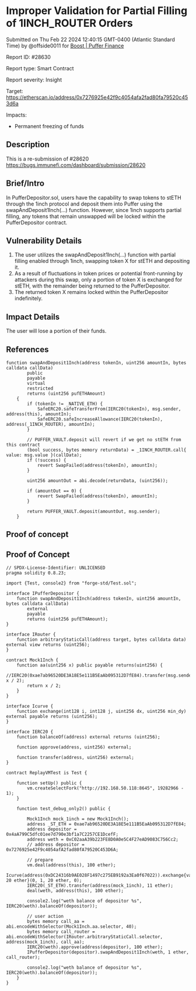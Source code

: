 
# Improper Validation for Partial Filling of 1INCH_ROUTER Orders

Submitted on Thu Feb 22 2024 12:40:15 GMT-0400 (Atlantic Standard Time) by @offside0011 for [Boost | Puffer Finance](https://immunefi.com/bounty/pufferfinance-boost/)

Report ID: #28630

Report type: Smart Contract

Report severity: Insight

Target: https://etherscan.io/address/0x7276925e42f9c4054afa2fad80fa79520c453d6a

Impacts:
- Permanent freezing of funds

## Description
This is a re-submission of #28620 https://bugs.immunefi.com/dashboard/submission/28620

## Brief/Intro
In PufferDepositor.sol, users have the capability to swap tokens to stETH through the 1inch protocol and deposit them into Puffer using the swapAndDeposit1Inch(...) function. However, since 1inch supports partial filling, any tokens that remain unswapped will be locked within the PufferDepositor contract.

## Vulnerability Details
1. The user utilizes the swapAndDeposit1Inch(...) function with partial filling enabled through 1inch, swapping token X for stETH and depositing it.
2. As a result of fluctuations in token prices or potential front-running by attackers during this swap, only a portion of token X is exchanged for stETH, with the remainder being returned to the PufferDepositor.
3. The returned token X remains locked within the PufferDepositor indefinitely.

## Impact Details
The user will lose a portion of their funds.

## References
```
function swapAndDeposit1Inch(address tokenIn, uint256 amountIn, bytes calldata callData)
        public
        payable
        virtual
        restricted
        returns (uint256 pufETHAmount)
    {
        if (tokenIn != _NATIVE_ETH) {
            SafeERC20.safeTransferFrom(IERC20(tokenIn), msg.sender, address(this), amountIn);
            SafeERC20.safeIncreaseAllowance(IERC20(tokenIn), address(_1INCH_ROUTER), amountIn);
        }

        // PUFFER_VAULT.deposit will revert if we get no stETH from this contract
        (bool success, bytes memory returnData) = _1INCH_ROUTER.call{ value: msg.value }(callData);
        if (!success) {
            revert SwapFailed(address(tokenIn), amountIn);
        }

        uint256 amountOut = abi.decode(returnData, (uint256));

        if (amountOut == 0) {
            revert SwapFailed(address(tokenIn), amountIn);
        }

        return PUFFER_VAULT.deposit(amountOut, msg.sender);
    }
```

        
## Proof of concept
## Proof of Concept

```
// SPDX-License-Identifier: UNLICENSED
pragma solidity 0.8.23;

import {Test, console2} from "forge-std/Test.sol";

interface IPufferDepositor {
    function swapAndDeposit1Inch(address tokenIn, uint256 amountIn, bytes calldata callData)
        external
        payable
        returns (uint256 pufETHAmount);
}

interface IRouter {
    function arbitraryStaticCall(address target, bytes calldata data) external view returns (uint256);
}

contract Mock1Inch {
    function aa(uint256 x) public payable returns(uint256) {
        //IERC20(0xae7ab96520DE3A18E5e111B5EaAb095312D7fE84).transfer(msg.sender, x / 2);
        return x / 2;
    }
}

interface Icurve {
    function exchange(int128 i, int128 j, uint256 dx, uint256 min_dy) external payable returns (uint256);
}

interface IERC20 {
    function balanceOf(address) external returns (uint256);

    function approve(address, uint256) external;

    function transfer(address, uint256) external;
}

contract ReplayVMTest is Test {

    function setUp() public {
        vm.createSelectFork("http://192.168.50.118:8645", 19282966 - 1);
    }

    function test_debug_only2() public {

        Mock1Inch mock_1inch = new Mock1Inch();
        address _ST_ETH = 0xae7ab96520DE3A18E5e111B5EaAb095312D7fE84;
        address depositor = 0x4aA799C5dfc01ee7d790e3bf1a7C2257CE1DcefF;
        address weth = 0xC02aaA39b223FE8D0A0e5C4F27eAD9083C756Cc2;
        // address depositor = 0x7276925e42F9c4054afA2fad80fA79520C453D6A;

        // prepare
        vm.deal(address(this), 100 ether);
        Icurve(address(0xDC24316b9AE028F1497c275EB9192a3Ea0f67022)).exchange{value: 20 ether}(0, 1, 20 ether, 0);
        IERC20(_ST_ETH).transfer(address(mock_1inch), 11 ether);
        deal(weth, address(this), 100 ether);

        console2.log("weth balance of depositor %s", IERC20(weth).balanceOf(depositor));

        // user action
        bytes memory call_aa = abi.encodeWithSelector(Mock1Inch.aa.selector, 40);
        bytes memory call_router = abi.encodeWithSelector(IRouter.arbitraryStaticCall.selector, address(mock_1inch), call_aa);
        IERC20(weth).approve(address(depositor), 100 ether);
        IPufferDepositor(depositor).swapAndDeposit1Inch(weth, 1 ether, call_router);

        console2.log("weth balance of depositor %s", IERC20(weth).balanceOf(depositor));
    }
}
```